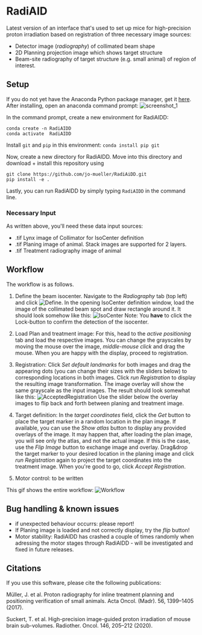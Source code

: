 # RadiAID

Latest version of an interface that's used to set up mice for high-precision proton irradiation based on registration of three necessary image sources:
- Detector image (*radiography*) of collimated beam shape
- 2D Planning projection image which shows target structure
- Beam-site radiography of target structure (e.g. small animal) of region of interest.

## Setup

If you do not yet have the Anaconda Python package manager, get it [here](https://www.anaconda.com/products/individual). After installing, open an anaconda command prompt:
![screenshot_1](https://user-images.githubusercontent.com/38459088/143623993-f3cb9842-c067-47f4-acfa-5fbbf9d25dcb.png)

In the command prompt, create a new environment for RadiAIDD:
```
conda create -n RadiAIDD
conda activate  RadiAIDD
```

Install `git` and `pip` in this environment:
```conda install pip git```

Now, create a new directory for RadiAIDD. Move into this directory and download + install this repository using
```
git clone https://github.com/jo-mueller/RadiAiDD.git
pip install -e .
```

Lastly, you can run RadiAIDD by simply typing `RadiAIDD`  in the command line.

### Necessary Input
As written above, you'll need these data input sources:
* .tif Lynx image of Collimator for IsoCenter definition
* .tif Planing image of animal. Stack images are supported for 2 layers.
* .tif Treatment radiography image of animal

## Workflow
The workflow is as follows.

1. Define the beam isocenter. Navigate to the *Radiography* tab (top left) and click ![Define](/imgs/Define_button.PNG). In the opening IsoCenter definition window, load the image of the collimated beam spot and draw rectangle around it. It should look somehow like this:
![IsoCenter](/imgs/IsoCenter.PNG)
Note: You **have** to click the Lock-button to confirm the detection of the isocenter.

2. Load Plan and treatment image: For this, head to the *active positioning* tab and load the respective images. You can change the grayscales by moving the mouse over the image, *middle-mouse click* and drag the mouse. When you are happy with the display, proceed to registration.
3. Registration: Click *Set default landmarks* for both images and drag the appearing dots (you can change their sizes with the sliders below) to corresponding locations in both images. Click *run Registration* to display the resulting image transformation. The image overlay will show the same grayscale as the input images. The result should look somewhat like this:
![AcceptedRegistration](/imgs/Accepted_registration.PNG)
Use the slider below the overlay images to flip back and forth between planing and treatment image.

4. Target definition: In the *target coordinates* field, click the *Get* button to place the target marker in a random location in the plan image. If available, you can use the *Show atlas* button to display any provided overlays of the image. It may happen that, after loading the plan image, you will see only the atlas, and not the actual image. If this is the case, use the *Flip Image* button to exchange image and overlay. Drag&drop the target marker to your desired location in the planing image and click *run Registration* again to project the target coordinates into the treatment image. When you're good to go, click *Accept Registration*. 

5. Motor control: to be written

This gif shows the entire workflow: ![Workflow](/imgs/Workflow.gif)

## Bug handling & known issues
* if unexpected behaviour occurrs: please report!
* If Planing image is loaded and not correctly display, try the *flip* button!
* Motor stability: RadiAIDD has crashed a couple of times randomly when adressing the motor stages through RadiAIDD - will be investigated and fixed in future releases.

## Citations
If you use this software, please cite the following publications:

Müller, J. et al. Proton radiography for inline treatment planning and positioning verification of small animals. Acta Oncol. (Madr). 56, 1399–1405 (2017).

Suckert, T. et al. High-precision image-guided proton irradiation of mouse brain sub-volumes. Radiother. Oncol. 146, 205–212 (2020).
